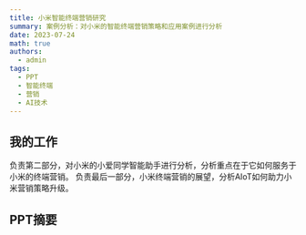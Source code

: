 ```yaml
---
title: 小米智能终端营销研究
summary: 案例分析：对小米的智能终端营销策略和应用案例进行分析
date: 2023-07-24
math: true
authors:
  - admin
tags:
  - PPT
  - 智能终端
  - 营销
  - AI技术
---
```


## 我的工作
 负责第二部分，对小米的小爱同学智能助手进行分析，分析重点在于它如何服务于小米的终端营销。
 负责最后一部分，小米终端营销的展望，分析AIoT如何助力小米营销策略升级。

## PPT摘要

